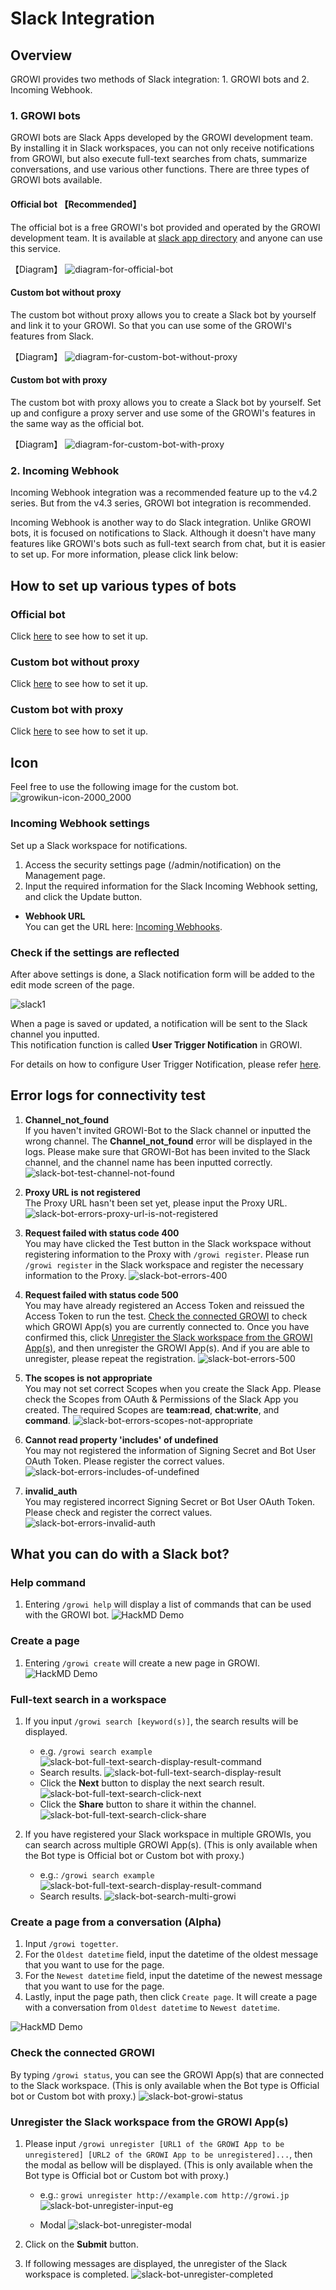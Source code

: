 # Slack Integration

## Overview

GROWI provides two methods of Slack integration: 1. GROWI bots and 2. Incoming Webhook.

### 1. GROWI bots

GROWI bots are Slack Apps developed by the GROWI development team. By installing it in Slack workspaces, you can not only receive notifications from GROWI, but also execute full-text searches from chats, summarize conversations, and use various other functions.
There are three types of GROWI bots available.

#### Official bot 【Recommended】

The official bot is a free GROWI's bot provided and operated by the GROWI development team. It is available at [slack app directory](https://wsgrowi.slack.com/apps) and anyone can use this service.

【Diagram】
![diagram-for-official-bot](/assets/images/slack-bot-outline-official.png)

#### Custom bot without proxy

The custom bot without proxy allows you to create a Slack bot by yourself and link it to your GROWI. So that you can use some of the GROWI's features from Slack.

【Diagram】
![diagram-for-custom-bot-without-proxy](/assets/images/slack-bot-outline-custom-without-proxy.png)

#### Custom bot with proxy

The custom bot with proxy allows you to create a Slack bot by yourself. Set up and configure a proxy server and use some of the GROWI's features in the same way as the official bot.

【Diagram】
![diagram-for-custom-bot-with-proxy](/assets/images/slack-bot-outline-custom-with-proxy.png)

### 2. Incoming Webhook

<!-- TODO Implement link after https://youtrack.weseek.co.jp/issue/GW-5452 -->

Incoming Webhook integration was a recommended feature up to the v4.2 series.
But from the v4.3 series, GROWI bot integration is recommended.

Incoming Webhook is another way to do Slack integration. Unlike GROWI bots, it is focused on notifications to Slack.
Although it doesn't have many features like GROWI's bots such as full-text search from chat, but it is easier to set up.
For more information, please click link below:

## How to set up various types of bots

### Official bot

Click [here](/en/admin-guide/management-cookbook/slack-integration/official-bot-settings.md) to see how to set it up.

### Custom bot without proxy

Click [here](/en/admin-guide/management-cookbook/slack-integration/custom-bot-without-proxy-settings.md) to see how to set it up.

### Custom bot with proxy

Click [here](/en/admin-guide/management-cookbook/slack-integration/custom-bot-with-proxy-settings.md) to see how to set it up.

## Icon

Feel free to use the following image for the custom bot.
![growikun-icon-2000_2000](/assets/images/growikun-icon-2000_2000.png)

<!-- TODO: GW-5372 「Slack/Mattermost への通知」の内容を適切なタイトルの下に移動させる -->

### Incoming Webhook settings

<!-- TODO: GW-5372 「Slack/Mattermost への通知」の内容を適切なタイトルの下に移動させる -->

Set up a Slack workspace for notifications.

1. Access the security settings page (/admin/notification) on the Management page.
2. Input the required information for the Slack Incoming Webhook setting, and click the Update button.

- **Webhook URL**  
  You can get the URL here: [Incoming Webhooks](https://slack.com/services/new/incoming-webhook).

### Check if the settings are reflected

After above settings is done, a Slack notification form will be added to the edit mode screen of the page.

![slack1](/assets/images/slack1.png)

When a page is saved or updated, a notification will be sent to the Slack channel you inputted.  
This notification function is called **User Trigger Notification** in GROWI.

For details on how to configure User Trigger Notification, please refer [here](/en/admin-guide/management-cookbook/external-notification.html#user-trigger-notification-settings).

## Error logs for connectivity test

1. **Channel_not_found**  
   If you haven't invited GROWI-Bot to the Slack channel or inputted
   the wrong channel. The **Channel_not_found** error will be displayed in the logs.
   Please make sure that GROWI-Bot has been invited to the Slack channel,
   and the channel name has been inputted correctly.
   ![slack-bot-test-channel-not-found](/assets/images/slack-bot-test-channel-not-found.png)

2. **Proxy URL is not registered**  
   The Proxy URL hasn't been set yet, please input the Proxy URL.
   ![slack-bot-errors-proxy-url-is-not-registered](/assets/images/slack-bot-errors-proxy-url-is-not-registered.png)

3. **Request failed with status code 400**  
   You may have clicked the Test button in the Slack workspace
   without registering information to the Proxy with `/growi register`.
   Please run `/growi register` in the Slack workspace
   and register the necessary information to the Proxy.
   ![slack-bot-errors-400](/assets/images/slack-bot-errors-400.png)

4. **Request failed with status code 500**  
   You may have already registered an Access Token
   and reissued the Access Token to run the test.
   [Check the connected GROWI](/en/admin-guide/management-cookbook/slack-integration/#check-the-connected-growi)
   to check which GROWI App(s) you are currently connected to.
   Once you have confirmed this,
   click [Unregister the Slack workspace from the GROWI App(s)](/en/admin-guide/management-cookbook/slack-integration/#unregister-the-slack-workspace-from-the-growi-app-s),
   and then unregister the GROWI App(s). And if you are able to unregister,
   please repeat the registration.
   ![slack-bot-errors-500](/assets/images/slack-bot-errors-500.png)

5. **The scopes is not appropriate**  
   You may not set correct Scopes when you create the Slack App.
   Please check the Scopes from OAuth & Permissions of the Slack App you created.
   The required Scopes are **team:read**, **chat:write**, and **command**.
   ![slack-bot-errors-scopes-not-appropriate](/assets/images/slack-bot-errors-scopes-not-appropriate.png)

6. **Cannot read property 'includes' of undefined**  
   You may not registered the information of Signing Secret
   and Bot User OAuth Token. Please register the correct values.
   ![slack-bot-errors-includes-of-undefined](/assets/images/slack-bot-errors-includes-of-undefined.png)

7. **invalid_auth**  
   You may registered incorrect Signing Secret or Bot User OAuth Token.
   Please check and register the correct values.
   ![slack-bot-errors-invalid-auth](/assets/images/slack-bot-errors-invalid-auth.png)

## What you can do with a Slack bot?

### Help command

1. Entering `/growi help` will display a list of commands that can be used with the GROWI bot.
   ![HackMD Demo](/assets/images/growi-help.gif)

### Create a page

1.  Entering `/growi create` will create a new page in GROWI.
    ![HackMD Demo](/assets/images/growi-create.gif)

### Full-text search in a workspace

1. If you input `/growi search [keyword(s)]`, the search results will be displayed.

   - e.g. `/growi search example`
     ![slack-bot-full-text-search-display-result-command](/assets/images/slack-bot-full-text-search-display-result-command.png)
   - Search results.
     ![slack-bot-full-text-search-display-result](/assets/images/slack-bot-full-text-search-display-result.png)
   - Click the **Next** button to display the next search result.
     ![slack-bot-full-text-search-click-next](/assets/images/slack-bot-full-text-search-click-next.png)
   - Click the **Share** button to share it within the channel.
     ![slack-bot-full-text-search-click-share](/assets/images/slack-bot-full-text-search-click-share.png)

2. If you have registered your Slack workspace in multiple GROWIs, you can search across multiple GROWI App(s). (This is only available when the Bot type is Official bot or Custom bot with proxy.)

   - e.g.: `/growi search example`
     ![slack-bot-full-text-search-display-result-command](/assets/images/slack-bot-full-text-search-display-result-command.png)
   - Search results.
     ![slack-bot-search-multi-growi](/assets/images/slack-bot-search-multi-growi.png)

### Create a page from a conversation (Alpha)

1. Input `/growi togetter`.
2. For the `Oldest datetime` field, input the datetime of the oldest message that you want to use for the page.
3. For the `Newest datetime` field, input the datetime of the newest message that you want to use for the page.
4. Lastly, input the page path, then click `Create page`. It will create a page with a conversation from `Oldest datetime` to `Newest datetime`.

![HackMD Demo](/assets/images/growi-togetter.gif)

### Check the connected GROWI

By typing `/growi status`, you can see the GROWI App(s) that are connected to the Slack workspace. (This is only available when the Bot type is Official bot or Custom bot with proxy.)
![slack-bot-growi-status](/assets/images/slack-bot-growi-status.png)

### Unregister the Slack workspace from the GROWI App(s)

1. Please input `/growi unregister [URL1 of the GROWI App to be unregistered] [URL2 of the GROWI App to be unregistered]...`, then the modal as bellow will be displayed. (This is only available when the Bot type is Official bot or Custom bot with proxy.)

   - e.g.: `growi unregister http://example.com http://growi.jp`  
     ![slack-bot-unregister-input-eg](/assets/images/slack-bot-unregister-input-eg.png)

   - Modal
     ![slack-bot-unregister-modal](/assets/images/slack-bot-unregister-modal.png)

1. Click on the **Submit** button.
2. If following messages are displayed, the unregister of the Slack workspace is completed.
   ![slack-bot-unregister-completed](/assets/images/slack-bot-unregister-completed.png)

